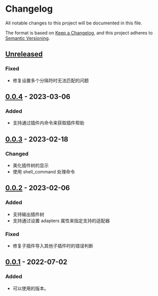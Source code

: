 # Changelog

All notable changes to this project will be documented in this file.

The format is based on [Keep a Changelog](https://keepachangelog.com/zh-CN/1.0.0/),
and this project adheres to [Semantic Versioning](https://semver.org/lang/zh-CN/spec/v2.0.0.html).

## [Unreleased]

### Fixed

- 修复设置多个分隔符时无法匹配的问题

## [0.0.4] - 2023-03-06

### Added

- 支持通过插件内命令来获取插件帮助

## [0.0.3] - 2023-02-18

### Changed

- 美化插件树的显示
- 使用 shell_command 处理命令

## [0.0.2] - 2023-02-06

### Added

- 支持输出插件树
- 支持通过设置 adapters 属性来指定支持的适配器

### Fixed

- 修复子插件导入其他子插件时的错误判断

## [0.0.1] - 2022-07-02

### Added

- 可以使用的版本。

[unreleased]: https://github.com/he0119/nonebot-plugin-treehelp/compare/v0.0.4...HEAD
[0.0.4]: https://github.com/he0119/nonebot-plugin-treehelp/compare/v0.0.3...v0.0.4
[0.0.3]: https://github.com/he0119/nonebot-plugin-treehelp/compare/v0.0.2...v0.0.3
[0.0.2]: https://github.com/he0119/nonebot-plugin-treehelp/compare/v0.0.1...v0.0.2
[0.0.1]: https://github.com/he0119/nonebot-plugin-treehelp/releases/tag/v0.0.1
